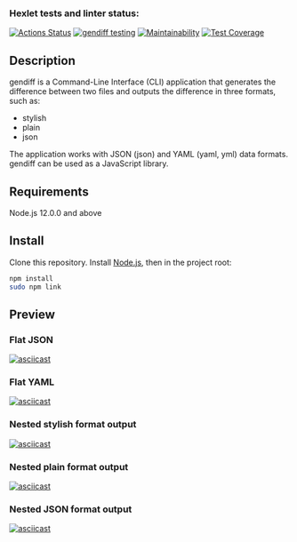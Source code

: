 ### Hexlet tests and linter status:
[![Actions Status](https://github.com/ajsen/frontend-project-46/workflows/hexlet-check/badge.svg)](https://github.com/ajsen/frontend-project-46/actions)
[![gendiff testing](https://github.com/ajsen/frontend-project-46/actions/workflows/tests.yml/badge.svg)](https://github.com/ajsen/frontend-project-46/actions/workflows/tests.yml)
[![Maintainability](https://api.codeclimate.com/v1/badges/573fa9a508b53032dfc9/maintainability)](https://codeclimate.com/github/ajsen/frontend-project-46/maintainability)
[![Test Coverage](https://api.codeclimate.com/v1/badges/573fa9a508b53032dfc9/test_coverage)](https://codeclimate.com/github/ajsen/frontend-project-46/test_coverage)

## Description

gendiff is a Command-Line Interface (CLI) application that generates the difference between two files and outputs the difference in three formats, such as:

* stylish
* plain
* json

The application works with JSON (json) and YAML (yaml, yml) data formats.
gendiff can be used as a JavaScript library.

## Requirements

Node.js 12.0.0 and above

## Install

Clone this repository. Install [Node.js](https://nodejs.org/en), then in the project root:

```bash
npm install
sudo npm link
```

## Preview

### Flat JSON

[![asciicast](https://asciinema.org/a/607587.svg)](https://asciinema.org/a/607587)

### Flat YAML

[![asciicast](https://asciinema.org/a/612256.svg)](https://asciinema.org/a/612256)

### Nested stylish format output

[![asciicast](https://asciinema.org/a/612257.svg)](https://asciinema.org/a/612257)

### Nested plain format output

[![asciicast](https://asciinema.org/a/612258.svg)](https://asciinema.org/a/612258)

### Nested JSON format output

[![asciicast](https://asciinema.org/a/612259.svg)](https://asciinema.org/a/612259)
